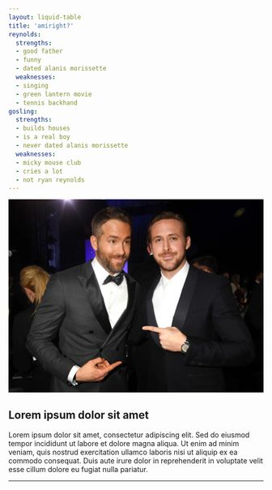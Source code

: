 ```yaml
---
layout: liquid-table
title: 'amiright?'
reynolds:
  strengths:
  - good father
  - funny
  - dated alanis morissette
  weaknesses:
  - singing
  - green lantern movie
  - tennis backhand
gosling:
  strengths:
  - builds houses
  - is a real boy
  - never dated alanis morissette
  weaknesses:
  - micky mouse club
  - cries a lot
  - not ryan reynolds
---
```


<img src="/assets/img/ryan-v-ryan.jpg" alt="Ryan V Ryan">

<h2>Lorem ipsum dolor sit amet</h2>
<p>
Lorem ipsum dolor sit amet, consectetur adipiscing elit. Sed do eiusmod tempor incididunt ut labore et dolore magna aliqua. Ut enim ad minim veniam, quis nostrud exercitation ullamco laboris nisi ut aliquip ex ea commodo consequat. Duis aute irure dolor in reprehenderit in voluptate velit esse cillum dolore eu fugiat nulla pariatur.
</p>

<hr>

